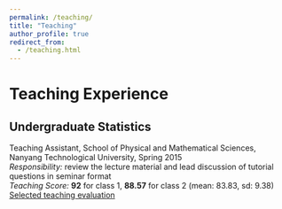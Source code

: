 ```yaml
---
permalink: /teaching/
title: "Teaching"
author_profile: true
redirect_from:
  - /teaching.html
---
```


# Teaching Experience
## Undergraduate Statistics
Teaching Assistant, School of Physical and Mathematical Sciences, Nanyang Technological University, Spring 2015    
*Responsibility:* review the lecture material and lead discussion of tutorial questions in seminar format     
*Teaching Score:* **92** for class 1, **88.57** for class 2 (mean: 83.83, sd: 9.38)       
[Selected teaching evaluation](/teaching/teaching_evaluations)
